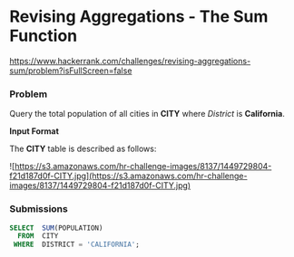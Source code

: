 # Revising Aggregations - The Sum Function

https://www.hackerrank.com/challenges/revising-aggregations-sum/problem?isFullScreen=false

### Problem

Query the total population of all cities in **CITY** where *District* is **California**.

**Input Format**

The **CITY** table is described as follows:

![https://s3.amazonaws.com/hr-challenge-images/8137/1449729804-f21d187d0f-CITY.jpg](https://s3.amazonaws.com/hr-challenge-images/8137/1449729804-f21d187d0f-CITY.jpg)

### Submissions

```sql
SELECT  SUM(POPULATION)
  FROM  CITY
 WHERE  DISTRICT = 'CALIFORNIA';
```